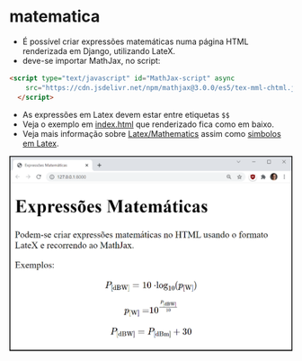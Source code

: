 # matematica

* É possível criar expressões matemáticas numa página HTML renderizada em Django, utilizando LateX.
* deve-se importar MathJax, no script:
```HTML
<script type="text/javascript" id="MathJax-script" async
    src="https://cdn.jsdelivr.net/npm/mathjax@3.0.0/es5/tex-mml-chtml.js">
  </script>
```
* As expressões em Latex devem estar entre etiquetas `$$`
* Veja o exemplo em [index.html](https://github.com/CR-21-22/matematica/blob/main/matematica/templates/calculadora/index.html) que renderizado fica como em baixo.
* Veja mais informação sobre [Latex/Mathematics](https://en.wikibooks.org/wiki/LaTeX/Mathematics) assim como [simbolos em Latex](https://www.caam.rice.edu/~heinken/latex/symbols.pdf).

![index](index.png)
